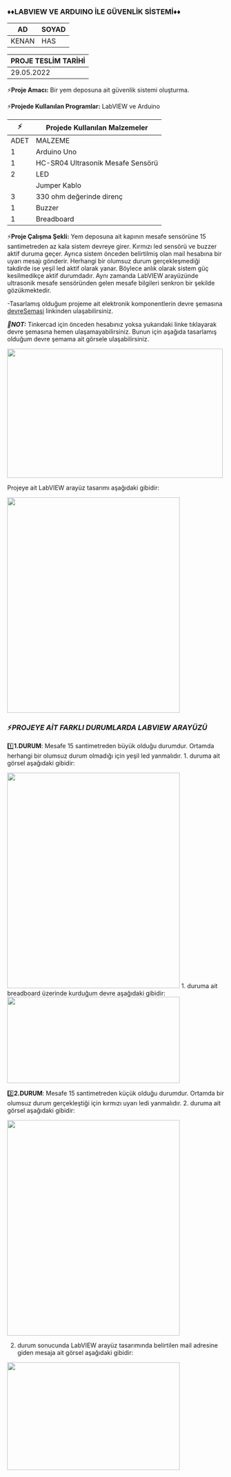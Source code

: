 ### ♦♦LABVIEW VE ARDUINO İLE GÜVENLİK SİSTEMİ♦♦
|AD|SOYAD|      
|--|--|       
|KENAN|HAS|

|PROJE TESLİM TARİHİ|
|--|
|29.05.2022|

⚡**Proje Amacı:** Bir yem deposuna ait güvenlik sistemi oluşturma.

⚡**Projede Kullanılan Programlar:** LabVIEW ve Arduino

⚡|**Projede Kullanılan Malzemeler**|
|--|--|
|ADET|MALZEME|
|1|Arduino Uno|
|1|HC-SR04 Ultrasonik Mesafe Sensörü|
|2|LED|
||Jumper Kablo|
|3|330 ohm değerinde direnç|
|1|Buzzer|
|1|Breadboard|


⚡**Proje Çalışma Şekli:** Yem deposuna ait kapının mesafe sensörüne 15 santimetreden az kala sistem devreye girer. 
Kırmızı led sensörü ve buzzer aktif duruma geçer. Ayrıca sistem önceden belirtilmiş olan mail hesabına bir uyarı mesajı gönderir. Herhangi bir olumsuz durum gerçekleşmediği takdirde ise yeşil led aktif olarak yanar.  Böylece anlık olarak sistem güç kesilmedikçe aktif durumdadır. Aynı zamanda LabVIEW arayüzünde ultrasonik mesafe sensöründen gelen mesafe bilgileri senkron bir şekilde gözükmektedir.

-Tasarlamış olduğum projeme ait elektronik komponentlerin devre şemasına [devreSemasi](https://www.tinkercad.com/things/68N7dYEIkeI-olcmeenstrumantassyonproje/editel) linkinden ulaşabilirsiniz.

_**📌NOT:**_ Tinkercad için önceden hesabınız yoksa yukarıdaki linke tıklayarak devre şemasına hemen ulaşamayabilirsiniz. Bunun için aşağıda tasarlamış olduğum devre şemama ait görsele ulaşabilirsiniz.

<img src= "https://user-images.githubusercontent.com/98099024/170889192-494766ad-0ab7-48f1-ac65-2eb683b15240.PNG" width="500" height="300">


Projeye ait LabVIEW arayüz tasarımı aşağıdaki gibidir:

<img src="https://user-images.githubusercontent.com/98099024/170889604-82960830-81f0-4192-b7d1-4bac89c6079d.PNG" width="400" height="500">

### ⚡***PROJEYE AİT FARKLI DURUMLARDA LABVIEW ARAYÜZÜ***

1️⃣**1.DURUM**: Mesafe 15 santimetreden büyük olduğu durumdur. Ortamda herhangi bir olumsuz durum olmadığı için yeşil led yanmalıdır. 1. duruma ait görsel aşağıdaki gibidir: 

<img src="https://user-images.githubusercontent.com/98099024/170890761-8a80e6ef-247b-4531-b778-e5300c35b989.PNG" width="400" height="500">
1. duruma ait breadboard üzerinde kurduğum devre aşağıdaki gibidir:

<img src="https://user-images.githubusercontent.com/98099024/170920058-f79a3267-2d94-4630-a410-a1f66efa88c4.png" width="400" height="200">



2️⃣**2.DURUM**: Mesafe 15 santimetreden küçük olduğu durumdur. Ortamda bir olumsuz durum gerçekleştiği için kırmızı uyarı ledi yanmalıdır. 2. duruma ait görsel aşağıdaki gibidir:

<img src="https://user-images.githubusercontent.com/98099024/170891043-8e1620c9-4365-42d9-9ef1-717a3ed5f80e.PNG" width="400" height="500" >

2. durum sonucunda LabVIEW arayüz tasarımında belirtilen mail adresine giden mesaja ait görsel aşağıdaki gibidir:

<img src="https://user-images.githubusercontent.com/98099024/170891192-f4be0864-2b56-4bc7-b549-c3268d630ced.PNG" width="400" height="250">


